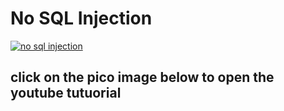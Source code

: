 
# No SQL Injection

[![no sql injection ](https://picoctf.org/img/logos/picoctf-logo-og.png)](https://youtu.be/Oxd3t4jdIDk?si=ZucQL903r5OCewn7)
## click on the pico image below to open the youtube tutuorial 
